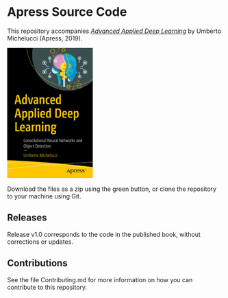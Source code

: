 # Apress Source Code

This repository accompanies [*Advanced Applied Deep Learning*](https://www.apress.com/9781484249758) by Umberto Michelucci (Apress, 2019).

[comment]: #cover
![Cover image](9781484249758.jpg)

Download the files as a zip using the green button, or clone the repository to your machine using Git.

## Releases

Release v1.0 corresponds to the code in the published book, without corrections or updates.

## Contributions

See the file Contributing.md for more information on how you can contribute to this repository.